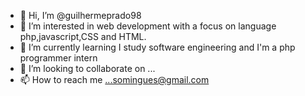 - 👋 Hi, I’m @guilhermeprado98
- 👀 I’m interested in web development with a focus on language php,javascript,CSS and HTML.
- 🌱 I’m currently learning I study software engineering and I'm a php programmer intern
- 💞️ I’m looking to collaborate on ...
- 📫 How to reach me ...somingues@gmail.com

<!---
guilhermeprado98/guilhermeprado98 is a ✨ special ✨ repository because its `README.md` (this file) appears on your GitHub profile.
You can click the Preview link to take a look at your changes.
--->
